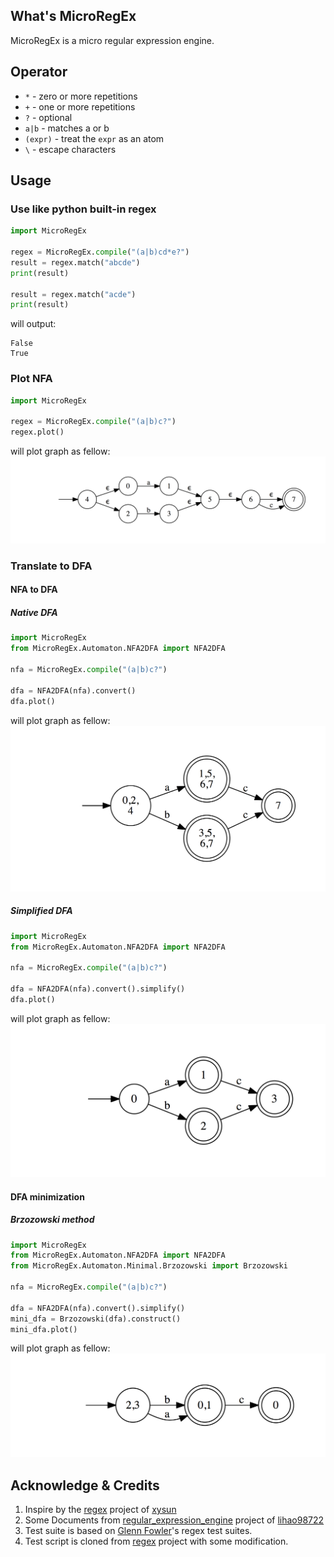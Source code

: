 ## What's MicroRegEx
MicroRegEx is a micro regular expression engine.

## Operator
* `*` - zero or more repetitions
* `+` - one or more repetitions
* `?` - optional
* `a|b` - matches a or b
* `(expr)` - treat the `expr` as an atom
* `\` - escape characters

## Usage
### Use like python built-in regex
```python
import MicroRegEx

regex = MicroRegEx.compile("(a|b)cd*e?")
result = regex.match("abcde")
print(result)

result = regex.match("acde")
print(result)
```

will output:
```text
False
True
```

### Plot NFA
```python
import MicroRegEx

regex = MicroRegEx.compile("(a|b)c?")
regex.plot()
```

will plot graph as fellow:
![NFA](img/nfa.png)

### Translate to DFA
#### NFA to DFA
##### Native DFA
```python
import MicroRegEx
from MicroRegEx.Automaton.NFA2DFA import NFA2DFA

nfa = MicroRegEx.compile("(a|b)c?")

dfa = NFA2DFA(nfa).convert()
dfa.plot()
```

will plot graph as fellow:
![DFA_native](img/dfa_native.png)

##### Simplified DFA
```python
import MicroRegEx
from MicroRegEx.Automaton.NFA2DFA import NFA2DFA

nfa = MicroRegEx.compile("(a|b)c?")

dfa = NFA2DFA(nfa).convert().simplify()
dfa.plot()
```

will plot graph as fellow:
![DFA_simplified](img/dfa_simplified.png)

#### DFA minimization
##### Brzozowski method
```python
import MicroRegEx
from MicroRegEx.Automaton.NFA2DFA import NFA2DFA
from MicroRegEx.Automaton.Minimal.Brzozowski import Brzozowski

nfa = MicroRegEx.compile("(a|b)c?")

dfa = NFA2DFA(nfa).convert().simplify()
mini_dfa = Brzozowski(dfa).construct()
mini_dfa.plot()
```

will plot graph as fellow:
![DFA_mini](img/dfa_mini.png)

## Acknowledge & Credits
1. Inspire by the [regex](https://github.com/xysun/regex) project of [xysun](https://github.com/xysun)
2. Some Documents from [regular\_expression\_engine](https://github.com/lihao98722/regular_expression_engine) project of [lihao98722](https://github.com/lihao98722/)
3. Test suite is based on [Glenn Fowler](http://www.research.att.com/~gsf/testregex/)'s regex test suites.
4. Test script is cloned from [regex](https://github.com/xysun/regex) project with some modification.